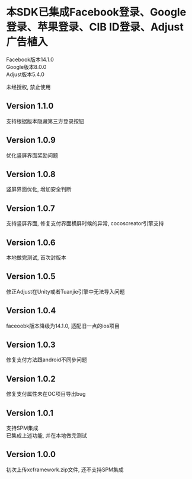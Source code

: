 # 本SDK已集成Facebook登录、Google登录、苹果登录、CIB ID登录、Adjust广告植入  
Facebook版本14.1.0  
Google版本8.0.0  
Adjust版本5.4.0  

未经授权, 禁止使用  

## Version 1.1.0  
支持根据版本隐藏第三方登录按钮  

## Version 1.0.9  
优化竖屏界面奖励问题  

## Version 1.0.8  
竖屏界面优化, 增加安全判断  

## Version 1.0.7  
支持竖屏界面, 修复支付界面横屏时候的异常, cocoscreator引擎支持  

## Version 1.0.6  
本地做完测试, 首次封版本  

## Version 1.0.5  
修正Adjust在Unity或者Tuanjie引擎中无法导入问题  

## Version 1.0.4  
faceoobk版本降级为14.1.0, 适配旧一点的ios项目  

## Version 1.0.3  
修复支付方法跟android不同步问题  

## Version 1.0.2  
修复支付属性未在OC项目导出bug  

## Version 1.0.1  
支持SPM集成  
已集成上述功能, 并在本地做完测试  

## Version 1.0.0  
初次上传xcframework.zip文件, 还不支持SPM集成